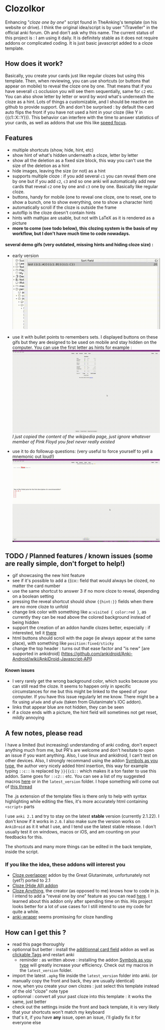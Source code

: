 # Clozolkor
Enhancing "*cloze one by one*" script found in TheAnking's template (on his website or drive). I think the original idea/script is by user "iTraveller" in the official anki forum. Oh and don't ask why this name. The current status of this project is : I am using it daily. It is definitely stable as it does not require addons or complicated coding. It is just basic javascript added to a cloze template.

## How does it work?
Basically, you create your cards just like regular clozes but using this template. Then, when reviewing, you can use shortcuts (or buttons that appear on mobile) to reveal the cloze one by one. That means that if you have severall `c1` occlusion you will see them sequentially, same for `c2` etc. You can also show letter by letter or word by word what's underneath the cloze as a hint. Lots of things a customizable, and I should be reactive on github to provide support. Oh and don't be surprised : by default the card auto flips the front if you have not used a hint in your cloze (like Y in {{c1::X::Y}}). This behavior can interfere with the time to answer statistics of your cards, as well as addons that use this like [speed focus](https://ankiweb.net/shared/info/1046608507).


## Features 
* multiple shortcuts (show, hide, hint, etc)
* show hint of what's hidden underneath a cloze, letter by letter
* show all the deletion as a fixed size block, this way you can't use the size of the deletion as a hint
* hide images, leaving the size (or not) as a hint
* supports multiple cloze : if you add several `c1` you can reveal them one by one but if you add `c2`, `c3` and so one anki will automatically add new cards that reveal `c2` one by one and `c3` one by one. Basically like regular cloze.
* buttons, handy for mobile (one to reveal one cloze, one to reset, one to show a bunch, one to show everything, one to show a character hint)
* automatically scroll if the cloze is outside the frame
* autoflip is the cloze doesn't contain hints
* hints with mathjax are usable, but not with LaTeX as it is rendered as a picture
* **more to come (see todo below), this clozing system is the basis of my workflow, but I don't have much time to code nowadays.**

#### several demo gifs (very outdated, missing hints and hiding cloze size) :
* early version
![demo_gif](bin/demo.gif)

* use it with bullet points to remembers sets. I displayed buttons on these gifs but they are designed to be used on mobile and stay hidden on the computer. You can use the first letter as hints for example :
![demo2_gif](bin/demo2.gif)
*I just copied the content of the wikipedia page, just ignore whatever member of Pink Floyd you feel never really existed*

* use it to do followup questions: (very useful to force yourself to yell a mnemonic out loud!)
![demo3_gif](bin/demo3.gif)

## TODO / Planned features / known issues (some are really simple, don't forget to help!)
* gif showcasing the new hint feature
* see if it's possible to add a {{cx:: field that would always be clozed, no matter the card number
* use the same shortcut to answer 3 if no more cloze to reveal, depending on a boolean setting
* pressing the reveal shortcut should show `{{hint:}}` fields when there are no more cloze to unfold
* change link color with something like `a:visited { color:red }`, as currently they can be read above the colored background instead of being hidden
* support the creation of an addon handle clozes better, especially : if interested, tell it [there](https://github.com/epiphanie-gedeon/anki-wrapper/issues/2)
* html buttons should scroll with the page (ie always appear at the same place), with something like `position:fixed/sticky`
* change the top header : turns out that ease factor and "is new" [are supported in ankidroid] (https://github.com/ankidroid/Anki-Android/wiki/AnkiDroid-Javascript-API)

#### Known issues
* I very rarely get the wrong background color, which sucks because you can still read the cloze. It seems to happen only in specific circumstances for me but this might be linked to the speed of your computer. If you have this issue regularly let me know. There might be a fix using `aFade` and `qFade` (taken from Glutanimate's IOC addon).
* links that appear blue are not hidden, they can be seen
* if a cloze ends with a picture, the hint field will sometimes not get reset, mildly annoying

## A few notes, please read
I have a limited (but increasing) understanding of anki coding, don't expect anything much from me, but PR's are welcome and don't hesitate to open an issue if you want anything. Also, I use linux and ankidroid, I can't test on other devices. Also, I strongly recommand using the addon [Symbols as you type](https://ankiweb.net/shared/info/2040501954), the author very nicely added html insertion, this way for example typing `::c::` is replaced by `}}{{c1::` which makes it a ton faster to use this addon. Same goes for `::c2::` etc. You can see a list of my suggested macros [here](https://github.com/jefdongus/insert-symbols-anki-addon/issues/13) or in the `latest_version` folder. I hope something will come out of [this thread](https://github.com/epiphanie-gedeon/anki-wrapper/issues/2)

The .js extension of the template files is there only to help with syntax highlighting while editing the files, it's more accurately html containing `<script>` parts

I use `anki 2.1` and try to stay on the latest **stable** version (currently 2.1.22). I don't know if it works in `2.0`. I also make sure the version works on `AnkiDroid` as it it what I use, and I tend use the latest stable release. I don't usually test it on windows, macos or iOS, and am counting on your feedbacks for this.

The shortcuts and many more things can be edited in the back template, inside the script.


### If you like the idea, these addons will interest you
* [Cloze overlapper](https://github.com/Glutanimate/cloze-overlapper) addon by the Great Glutanimate, unfortunately not (yet?) ported to 2.1
* [Cloze (Hide All) addon](https://ankiweb.net/shared/info/1709973686)
* [Cloze Anything](https://github.com/matthayes/anki_cloze_anything), the creator (as opposed to me) knows how to code in js. I intend to add a "reveal one by one" feature as you can read [here](https://github.com/matthayes/anki_cloze_anything/issues/6#issuecomment-629829062). I learned about this addon only after spending time on this. His project looks better for a lot of use cases for I still intend to use my code for quite a while.
* [anki-wraper](https://github.com/epiphanie-gedeon/anki-wrapper/) seems promissing for cloze handling

## How can I get this ?
* read this page thoroughly
* optionnal but better : install the [additionnal card field](https://ankiweb.net/shared/info/744725736) addon as well as [clickable Tags](https://ankiweb.net/shared/info/380714095) and restart anki
    * reminder : as written above : installing the addon [Symbols as you type](https://ankiweb.net/shared/info/2040501954) will greatly increase your efficiency. Check out my macros in the `latest_version` folder.
* import the latest `.apkg` file inside the `latest_version` folder into anki.   (or manually copy the front and back, they are usually identical)
* now, when you create your own clozes : just select this template instead of the old "cloze" note type
* optionnal : convert all your past cloze into this template : it works the same, just better
* check out the settings inside the front and back template, it is very likely that your shortcuts won't match my keyboard
* that's it, if you have **any** issue, open an issue, i'll gladly fix it for everyone else


